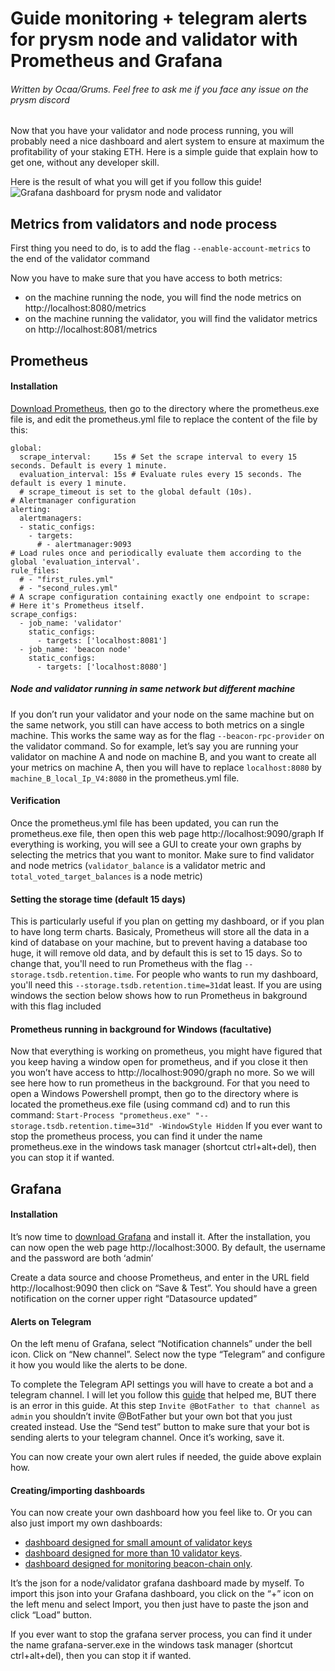 # Guide monitoring + telegram alerts for prysm node and validator with Prometheus and Grafana

###### Written by Ocaa/Grums. Feel free to ask me if you face any issue on the prysm discord

Now that you have your validator and node process running, you will probably need a nice dashboard and alert system to ensure at maximum the profitability of your staking ETH. Here is a simple guide that explain how to get one, without any developer skill.

Here is the result of what you will get if you follow this guide!
![Grafana dashboard for prysm node and validator](https://imgur.com/nbI9KPP.png "Grafana dashboard for prysm node and validator")


## Metrics from validators and node process
First thing you need to do, is to add the flag `--enable-account-metrics` to the end of the validator command

Now you have to make sure that you have access to both metrics:
- on the machine running the node, you will find the node metrics on http://localhost:8080/metrics
- on the machine running the validator, you will find the validator metrics on http://localhost:8081/metrics

## Prometheus
#### Installation
[Download Prometheus](https://prometheus.io/download/), then go to the directory where the prometheus.exe file is, and edit the prometheus.yml file to replace the content of the file by this:
```# my global config
global:
  scrape_interval:     15s # Set the scrape interval to every 15 seconds. Default is every 1 minute.
  evaluation_interval: 15s # Evaluate rules every 15 seconds. The default is every 1 minute.
  # scrape_timeout is set to the global default (10s).
# Alertmanager configuration
alerting:
  alertmanagers:
  - static_configs:
    - targets:
      # - alertmanager:9093
# Load rules once and periodically evaluate them according to the global 'evaluation_interval'.
rule_files:
  # - "first_rules.yml"
  # - "second_rules.yml"
# A scrape configuration containing exactly one endpoint to scrape:
# Here it's Prometheus itself.
scrape_configs:
  - job_name: 'validator'
    static_configs:
      - targets: ['localhost:8081']
  - job_name: 'beacon node'
    static_configs:
      - targets: ['localhost:8080']
```
##### Node and validator running in same network but different machine
If you don’t run your validator and your node on the same machine but on the same network, you still can have access to both metrics on a single machine. This works the same way as for the flag `--beacon-rpc-provider` on the validator command.
So for example, let’s say you are running your validator on machine A and node on machine B, and you want to create all your metrics on machine A, then you will have to replace `localhost:8080` by `machine_B_local_Ip_V4:8080` in the prometheus.yml file.


#### Verification
Once the prometheus.yml file has been updated, you can run the prometheus.exe file, then open this web page http://localhost:9090/graph
If everything is working, you will see a GUI to create your own graphs by selecting the metrics that you want to monitor. Make sure to find validator and node metrics (`validator_balance` is a validator metric and `total_voted_target_balances` is a node metric)

#### Setting the storage time (default 15 days)
This is particularly useful if you plan on getting my dashboard, or if you plan to have long term charts. Basicaly, Prometheus will store all the data in a kind of database on your machine, but to prevent having a database too huge, it will remove old data, and by default this is set to 15 days. So to change that, you'll need to run Prometheus with the flag `--storage.tsdb.retention.time`.
For people who wants to run my dashboard, you'll need this `--storage.tsdb.retention.time=31d`at least. If you are using windows the section below shows how to run Prometheus in bakground with this flag included

#### Prometheus running in background for Windows (facultative)
Now that everything is working on prometheus, you might have figured that you keep having a window open for prometheus, and if you close it then you won’t have access to http://localhost:9090/graph no more. So we will see here how to run prometheus in the background.
For that you need to open a Windows Powershell prompt, then go to the directory where is located the prometheus.exe file (using command cd) and to run this command:
`Start-Process "prometheus.exe" "--storage.tsdb.retention.time=31d" -WindowStyle Hidden`
If you ever want to stop the prometheus process, you can find it under the name prometheus.exe in the windows task manager (shortcut ctrl+alt+del), then you can stop it if wanted.


## Grafana
#### Installation
It’s now time to [download Grafana](https://grafana.com/grafana/download) and install it.
After the installation, you can now open the web page http://localhost:3000. By default, the username and the password are both ‘admin’

Create a data source and choose Prometheus, and enter in the URL field http://localhost:9090 then click on “Save & Test”. You should have a green notification on the corner upper right “Datasource updated”

#### Alerts on Telegram
On the left menu of Grafana, select “Notification channels” under the bell icon. Click on “New channel”. Select now the type “Telegram” and configure it how you would like the alerts to be done.

To complete the Telegram API settings you will have to create a bot and a telegram channel. I will let you follow this [guide](https://gist.github.com/ilap/cb6d512694c3e4f2427f85e4caec8ad7) that helped me, BUT there is an error in this guide. At this step `Invite @BotFather to that channel as admin` you shouldn’t invite @BotFather but your own bot that you just created instead.
Use the “Send test” button to make sure that your bot is sending alerts to your telegram channel. Once it’s working, save it.

You can now create your own alert rules if needed, the guide above explain how.

#### Creating/importing dashboards
You can now create your own dashboard how you feel like to. Or you can also just import my own dashboards:
- [dashboard designed for small amount of validator keys](https://raw.githubusercontent.com/GuillaumeMiralles/prysm-grafana-dashboard/master/less_10_validators.json)
- [dashboard designed for more than 10 validator keys](https://raw.githubusercontent.com/GuillaumeMiralles/prysm-grafana-dashboard/master/more_10_validators.json).
- [dashboard designed for monitoring beacon-chain only](./beacon-chain-only-dashboard-template.json).

It’s the json for a node/validator grafana dashboard made by myself. To import this json into your Grafana dashboard, you click on the “+” icon on the left menu and select Import, you then just have to paste the json and click “Load” button.

If you ever want to stop the grafana server process, you can find it under the name grafana-server.exe in the windows task manager (shortcut ctrl+alt+del), then you can stop it if wanted.




